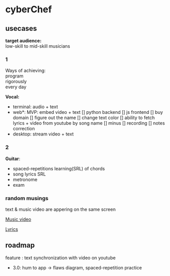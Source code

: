 # cyberChef

## usecases

**target audience:**  
low-skill to mid-skill musicians

### 1

Ways of achieving:  
program  
rigorously  
every day  

**Vocal:** 
- terminal: audio + text
- web*: MVP: embed video + text
  [] python backend
  [] js frontend
  [] buy domain
  [] figure out the name
  [] change text color
  [] ability to fetch lyrics + video from youtube by song name
  [] minus
  [] recording
  [] notes correction
- desktop: stream video + text

### 2

**Guitar**:  
- spaced-repetitions learning(SRL) of chords
- song lyrics SRL
- metronome
- exam

### random musings

text & music video are appering on the same screen

[Music video](https://www.youtube.com/watch?v=X8f5RgwY8CI)

[Lyrics](https://www.google.com/search?q=muse+algorithm+lyrics&oq=muse+algorithm+lyrics&aqs=chrome..69i57j35i39j0i512j0i22i30l2j69i61j69i60j69i61.2550j0j7&sourceid=chrome&ie=UTF-8)

## roadmap

feature : text synchronization with video on youtube
- 3.0: hum to app -> flaws diagram, spaced-repetition practice 

